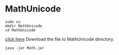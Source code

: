 # MathUnicode

```
sudo su
mkdir MathUnicode
cd MathUnicode
```
[click here](https://github.com/engineer-ece/Mathematics/blob/master/app1/Math.jar) Download the file to MathUnicode directory.

```
java -jar Math.jar
```
